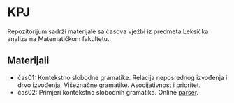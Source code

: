 # KPJ

Repozitorijum sadrži materijale sa časova vježbi iz predmeta Leksička analiza na Matematičkom fakultetu.

## Materijali
  - čas01: Kontekstno slobodne gramatike. Relacija neposrednog izvođenja i drvo izvođenja. Višeznačne gramatike. Asocijativnost i prioritet.
  - čas02: Primjeri kontekstno slobodnih gramatika. Online [parser](https://web.stanford.edu/class/archive/cs/cs103/cs103.1156/tools/cfg/).
